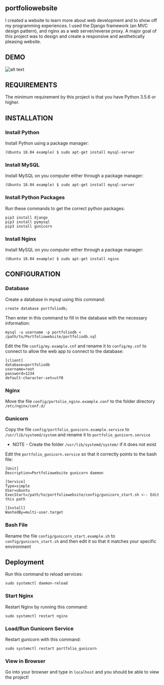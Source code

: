 portfoliowebsite
----------------

I created a website to learn more about web development and to show off my programming experiences. I used the Django framework (an MVC design pattern), and nginx as a web server/reverse proxy. A major goal of this project was to design and create a responsive and aesthetically pleasing website.

DEMO
----

![alt text](https://i.imgur.com/9P13rqw.gif)

REQUIREMENTS
------------

The minimum requirement by this project is that you have Python 3.5.6 or higher.

INSTALLATION
------------

### Install Python

Install Python using a package manager:

```(Ubuntu 18.04 example) $ sudo apt-get install mysql-server```

### Install MySQL

Install MySQL on you computer either through a package manager:

```(Ubuntu 18.04 example) $ sudo apt-get install mysql-server```

### Install Python Packages

Run these commands to get the correct python packages:

```
pip3 install django
pip3 install pymysql
pip3 install gunicorn
```

### Install Nginx

Install MySQL on you computer either through a package manager:

```(Ubuntu 18.04 example) $ sudo apt-get install nginx```

CONFIGURATION
-------------

### Database

Create a database in mysql using this command:

```create database portfoliodb;```

Then enter in this command to fill in the database with the necessary information:

```mysql -u username -p portfoliodb < /path/to/Portfoliowebsite/portfoliodb.sql```

Edit the file `config/my.example.cnf` and rename it to `config/my.cnf` to connect to allow the web app to connect to the database:

```
[client]
database=portfoliodb
username=root
password=1234
default-character-set=utf8
```
### Nginx

Move the file `config/portolio_nginx.example.conf` to the folder directory `/etc/nginx/conf.d/`

### Gunicorn 

Copy the file `config/portfolio_gunicorn.example.service` to `/usr/lib/systemd/system` and rename it to `portfolio_gunicorn.service`

* NOTE - Create the folder `/usr/lib/systemd/system/` if it does not exist

Edit the `portfolio_gunicorn.service` so that it correctly points to the bash file:
```
[Unit]
Description=Portfoliowebsite gunicorn daemon

[Service]
Type=simple
User=ubuntu
ExecStart=/path/to/portfoliowebsite/config/gunicorn_start.sh <-- Edit this path

[Install]
WantedBy=multi-user.target
```

### Bash File

Rename the file `config/gunicorn_start.example.sh` to `config/gunicorn_start.sh` and then edit it so that it matches your specific environment

Deployment
----------

Run this command to reload services:

`sudo systemctl daemon-reload`

### Start Nginx

Restart Nginx by running this command:

`sudo systemctl restart nginx`

### Load/Run Gunicorn Service

Restart gunicorn with this command:

`sudo systemctl restart portfolio_gunicorn`

### View in Browser

Go into your browser and type in `localhost` and you should be able to view the project!



